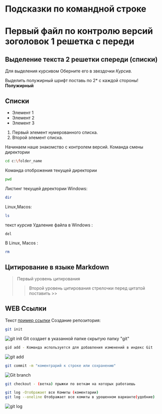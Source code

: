 # Подсказки по командной строке
# Первый файл по контролю версий зоголовок 1 решетка с переди

## Выделение текста 2 решетки спереди (списки)

Для выделения курсивом Оберните его в звездочки *Курсив.*

Выделить полужирный шрифт поставь по 2* с каждой стороны! **Полужирный**

## Списки

* Элемент 1
* Элемент 2
* Элемент 3

1. Первый элемент нумерованного списка.
2. Второй элемент списка.

Начинаем наше знакомство с контролем версий.
Команда смены директории
```sh
cd c:\folder_name
```
Команда отоброжения текущей директории
```sh
pwd
```
Листинг текущей деректории
Windows:
```sh
dir
```
Linux,Macos:
```sh
ls
```
текст *курсив*
Удаление файла в Windows :
```sh
del
```
В Linux, Macos :
```sh
rm
```
## Цитирование в языке Markdown
> Первый уровень цитирования
>> Второй уровень цитирования
стрелочки перед цитатой поставить >>
## WEB Ссылки
Текст [пример ссылки](https://www.youtube.com "Всплывающая подсказка")
Создание репозитория:
```sh
git init 
```
![git init](Git_init.png)
Git создает в указанной папке скрытую папку "git"
```sh
gid add - Команда используется для добавления изменений в индекс Git
```
![git add](Git_add.png)
```sh
git commit -m "коментрарий к строке или сохранению"
```
![Git branch](Git_branch.png)
```sh
git checkout - (ветка) прыжки по веткам на которых работаешь
```
```sh
git log -Отображает все Комиты (коментарии)
git log --oneline Отображает все комиты в урошенном варианте(удобние)
```
![git log](Git_log.png)
